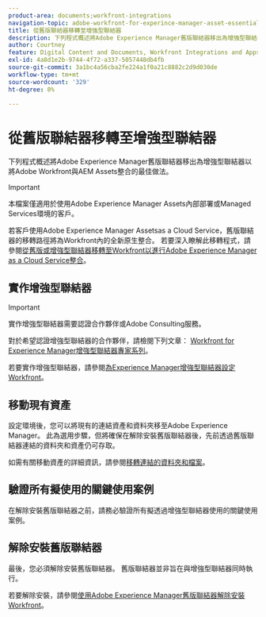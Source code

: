 ```yaml
---
product-area: documents;workfront-integrations
navigation-topic: adobe-workfront-for-experince-manager-asset-essentials
title: 從舊版聯結器移轉至增強型聯結器
description: 下列程式概述將Adobe Experience Manager舊版聯結器移出為增強型聯結器以將Adobe Workfront與AEM Assets整合的最佳做法。
author: Courtney
feature: Digital Content and Documents, Workfront Integrations and Apps
exl-id: 4a8d1e2b-9744-4f72-a337-5057448db4fb
source-git-commit: 3a1bc4a56cba2fe224a1f0a21c8882c2d9d030de
workflow-type: tm+mt
source-wordcount: '329'
ht-degree: 0%

---
```


# 從舊版聯結器移轉至增強型聯結器

下列程式概述將Adobe Experience Manager舊版聯結器移出為增強型聯結器以將Adobe Workfront與AEM Assets整合的最佳做法。

>[!IMPORTANT]
>
>本檔案僅適用於使用Adobe Experience Manager Assets內部部署或Managed Services環境的客戶。


若客戶使用Adobe Experience Manager Assetsas a Cloud Service，舊版聯結器的移轉路徑將為Workfront內的全新原生整合。 若要深入瞭解此移轉程式，請參閱[從舊版或增強型聯結器移轉至Workfront以進行Adobe Experience Manager as a Cloud Service整合](/help/quicksilver/documents/workfront-and-experience-manager-integrations/legacy-enhanced-connector-migration/migrate-from-legacy-enhanced-connectors.md)。

## 實作增強型聯結器

>[!IMPORTANT]
>
>實作增強型聯結器需要認證合作夥伴或Adobe Consulting服務。
>
> 對於希望認證增強型聯結器的合作夥伴，請檢閱下列文章： [Workfront for Experience Manager增強型聯結器專家系列](https://experienceleague.adobe.com/docs/experience-manager-learn/assets/workfront/enhanced-connector/aem-experts-series/overview.html?lang=en)。

若要實作增強型聯結器，請參閱[為Experience Manager增強型聯結器設定Workfront](https://experienceleague.adobe.com/docs/experience-manager-65/assets/integrations/workfront-connector-configure.html?lang=en)。


## 移動現有資產

設定環境後，您可以將現有的連結資產和資料夾移至Adobe Experience Manager。 此為選用步驟，但將確保在解除安裝舊版聯結器後，先前透過舊版聯結器連結的資料夾和資產仍可存取。

如需有關移動資產的詳細資訊，請參閱[移轉連結的資料夾和檔案](/help/quicksilver/documents/workfront-and-experience-manager-integrations/legacy-enhanced-connector-migration/workfront-document-link-updates.md)。

## 驗證所有擬使用的關鍵使用案例

在解除安裝舊版聯結器之前，請務必驗證所有擬透過增強型聯結器使用的關鍵使用案例。

## 解除安裝舊版聯結器

最後，您必須解除安裝舊版聯結器。 舊版聯結器並非旨在與增強型聯結器同時執行。

若要解除安裝，請參閱[使用Adobe Experience Manager舊版聯結器解除安裝Workfront](/help/quicksilver/documents/workfront-and-experience-manager-integrations/legacy-enhanced-connector-migration/uninstall-legacy-connector.md)。
